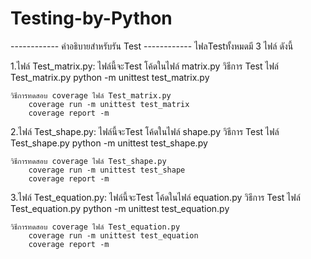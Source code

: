 # Testing-by-Python
------------ คำอธิบายสำหรับรัน Test ------------
ไฟลTestทั้งหมดมี 3 ไฟล์ ดังนี้

1.ไฟล์ Test_matrix.py: ไฟล์นี้จะTest โค้ดในไฟล์ matrix.py
	วิธีการ Test ไฟล์ Test_matrix.py
		python -m unittest test_matrix.py 
 
	วิธีการทดสอบ coverage ไฟล์ Test_matrix.py
		coverage run -m unittest test_matrix
		coverage report -m

2.ไฟล์ Test_shape.py: ไฟล์นี้จะTest โค้ดในไฟล์ shape.py
	วิธีการ Test ไฟล์ Test_shape.py
		python -m unittest test_shape.py  

	วิธีการทดสอบ coverage ไฟล์ Test_shape.py
		coverage run -m unittest test_shape
		coverage report -m

3.ไฟล์ Test_equation.py: ไฟล์นี้จะTest โค้ดในไฟล์ equation.py
	วิธีการ Test ไฟล์ Test_equation.py
		python -m unittest test_equation.py  

	วิธีการทดสอบ coverage ไฟล์ Test_equation.py
		coverage run -m unittest test_equation
		coverage report -m
